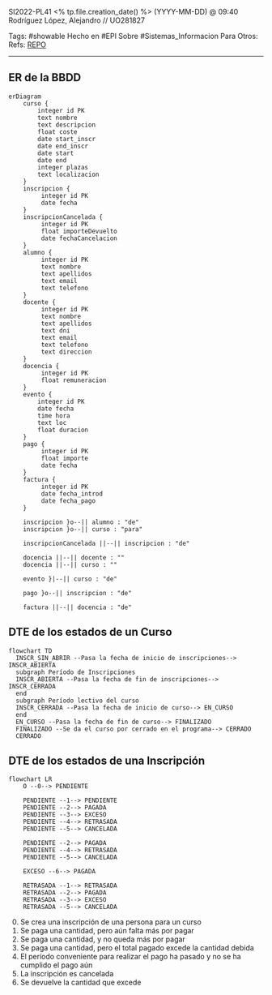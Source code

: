 SI2022-PL41
<% tp.file.creation_date() %> (YYYY-MM-DD) @ 09:40
Rodríguez López, Alejandro // UO281827

Tags:
	#showable
	Hecho en #EPI
	Sobre #Sistemas_Informacion 
	Para
	Otros:
	Refs:
		 [REPO](www.github.com/miermontoto/SI2022-PL41)
 
<hr>

## ER de la BBDD
```mermaid
erDiagram
	curso {
		integer id PK
		text nombre
		text descripcion
		float coste
		date start_inscr
		date end_inscr
		date start
		date end
		integer plazas
		text localizacion
	}
	inscripcion {
		 integer id PK
		 date fecha
	}
	inscripcionCancelada {
		 integer id PK
		 float importeDevuelto
		 date fechaCancelacion	
	}
	alumno {
		 integer id PK
		 text nombre
		 text apellidos
		 text email
		 text telefono
	}
	docente {
		 integer id PK 
		 text nombre
	     text apellidos
	     text dni
	     text email
	     text telefono
		 text direccion 
	}
	docencia {
		 integer id PK
		 float remuneracion
	}
	evento {
		integer id PK
		date fecha
		time hora
		text loc
		float duracion
	}
	pago {
		 integer id PK
		 float importe
		 date fecha
	}
	factura {
		 integer id PK
		 date fecha_introd
		 date fecha_pago
	}

	inscripcion }o--|| alumno : "de"
    inscripcion }o--|| curso : "para"

	inscripcionCancelada ||--|| inscripcion : "de"

	docencia ||--|| docente : ""
	docencia ||--|| curso : ""

	evento }|--|| curso : "de"

	pago }o--|| inscripcion : "de"
 
	factura ||--|| docencia : "de"
```

## DTE de los estados de un Curso
```mermaid
flowchart TD
  INSCR_SIN_ABRIR --Pasa la fecha de inicio de inscripciones--> INSCR_ABIERTA
  subgraph Período de Inscripciones
  INSCR_ABIERTA --Pasa la fecha de fin de inscripciones--> INSCR_CERRADA
  end
  subgraph Período lectivo del curso
  INSCR_CERRADA --Pasa la fecha de inicio de curso--> EN_CURSO
  end  
  EN_CURSO --Pasa la fecha de fin de curso--> FINALIZADO
  FINALIZADO --Se da el curso por cerrado en el programa--> CERRADO
  CERRADO
```

## DTE de los estados de una Inscripción
```mermaid
flowchart LR
	O --0--> PENDIENTE
	
	PENDIENTE --1--> PENDIENTE
	PENDIENTE --2--> PAGADA
	PENDIENTE --3--> EXCESO
	PENDIENTE --4--> RETRASADA
	PENDIENTE --5--> CANCELADA

	PENDIENTE --2--> PAGADA
	PENDIENTE --4--> RETRASADA
	PENDIENTE --5--> CANCELADA

	EXCESO --6--> PAGADA

	RETRASADA --1--> RETRASADA
	RETRASADA --2--> PAGADA
	RETRASADA --3--> EXCESO
	RETRASADA --5--> CANCELADA
```

0. Se crea una inscripción de una persona para un curso
1. Se paga una cantidad, pero aún falta más por pagar
2. Se paga una cantidad, y no queda más por pagar
3. Se paga una cantidad, pero el total pagado excede la cantidad debida
4. El período conveniente para realizar el pago ha pasado y no se ha cumplido el pago aún
5. La inscripción es cancelada
6. Se devuelve la cantidad que excede

